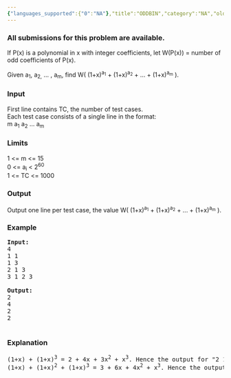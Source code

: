 ```yaml
---
{"languages_supported":{"0":"NA"},"title":"ODDBIN","category":"NA","old_version":true,"problem_code":"ODDBIN","tags":{"0":"NA"},"layout":"problem"}
---
```


<h3> All submissions for this problem are available. </h3><p align="justify">
</p><p>If P(x) is a polynomial in x with integer coefficients, let W(P(x)) = number of odd coefficients of P(x).</p>
<p>Given a<sub>1</sub>, a<sub>2,</sub> ... , a<sub>m</sub>, find W( (1+x)<sup>a<sub>1</sub></sup> + (1+x)<sup>a<sub>2</sub></sup> + ... + (1+x)<sup>a<sub>m</sub></sup> ).</p>

<h3>Input</h3>
<p>First line contains TC, the number of test cases.<br />Each test case consists of a single line in the format: <br />m a<sub>1</sub> a<sub>2</sub> ... a<sub>m</sub></p>
<h3><strong>Limits</strong></h3>
<p>1 &lt;= m &lt;= 15<br />0 &lt;= a<sub>i</sub> &lt; 2<sup>60</sup><br />1 &lt;= TC &lt;= 1000</p>

<h3>Output</h3>
<p>Output one line per test case, the value W( (1+x)<sup>a<sub>1</sub></sup> + (1+x)<sup>a<sub>2</sub></sup> + ... + (1+x)<sup>a<sub>m</sub></sup> ).</p>
<h3>Example</h3>

<pre><strong>Input:</strong> <br />4<br />1 1<br />1 3<br />2 1 3<br />3 1 2 3
<br /><strong>Output:</strong> <br />2<br />4<br />2<br />2<br /><br /></pre>
<h3>Explanation</h3>
<pre>(1+x) + (1+x)<sup>3</sup> = 2 + 4x + 3x<sup>2</sup> + x<sup>3</sup>. Hence the output for "2 1 3" is 2. (2 odd coefficients)<br />(1+x) + (1+x)<sup>2</sup> + (1+x)<sup>3</sup> = 3 + 6x + 4x<sup>2</sup> + x<sup>3</sup>. Hence the output for "3 1 2 3" is 2.<br /></pre>    